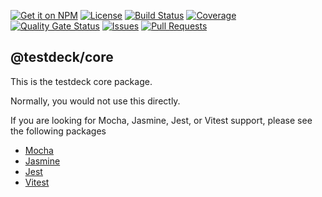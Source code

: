 [![Get it on NPM](https://img.shields.io/npm/v/@testdeck/core.svg)](https://www.npmjs.com/package/@testdeck/core)
[![License](https://img.shields.io/badge/License-Apache_2.0-blue.svg)](https://opensource.org/licenses/Apache-2.0)
[![Build Status](https://github.com/testdeck/testdeck/actions/workflows/ci.yml/badge.svg)](https://github.com/testdeck/testdeck/actions/workflows/ci.yml)
[![Coverage](https://sonarcloud.io/api/project_badges/measure?project=testdeck_core&metric=coverage)](https://sonarcloud.io/summary/new_code?id=testdeck_core)
[![Quality Gate Status](https://sonarcloud.io/api/project_badges/measure?project=testdeck_core&metric=alert_status)](https://sonarcloud.io/summary/new_code?id=testdeck_core)
[![Issues](https://img.shields.io/github/issues/testdeck/testdeck/@testdeck/core)](https://github.com/testdeck/testdeck/issues)
[![Pull Requests](https://img.shields.io/github/issues-pr/testdeck/testdeck/@testdeck/core)](https://github.com/testdeck/testdeck/pulls)

## @testdeck/core

This is the testdeck core package.

Normally, you would not use this directly.

If you are looking for Mocha, Jasmine, Jest, or Vitest support, please see the following packages

- [Mocha](https://npmjs.com/package/@testdeck/mocha)
- [Jasmine](https://npmjs.com/package/@testdeck/jasmine)
- [Jest](https://npmjs.com/package/@testdeck/jest)
- [Vitest](https://npmjs.com/package/@testdeck/vitest)

